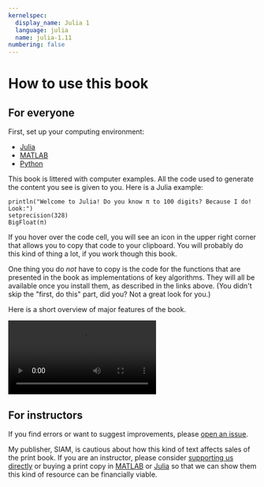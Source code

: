 ```yaml
---
kernelspec:
  display_name: Julia 1
  language: julia
  name: julia-1.11
numbering: false
---
```

# How to use this book

## For everyone

First, set up your computing environment:

- [Julia](#section-setup-julia)
- [MATLAB](#section-setup-matlab)
- [Python](#section-setup-python)

This book is littered with computer examples. All the code used to generate the content you see is given to you. Here is a Julia example:

```{code-cell}
println("Welcome to Julia! Do you know π to 100 digits? Because I do! Look:")
setprecision(328)
BigFloat(π)
```

If you hover over the code cell, you will see an icon in the upper right corner that allows you to copy that code to your clipboard. You will probably do this kind of thing a lot, if you work though this book.

One thing you do *not* have to copy is the code for the functions that are presented in the book as implementations of key algorithms. They will all be available once you install them, as described in the links above. (You didn't skip the "first, do this" part, did you? Not a great look for you.)

Here is a short overview of major features of the book.

![usage video](_static/FNC-usage.mp4)

## For instructors

If you find errors or want to suggest improvements, please [open an issue](https://github.com/fncbook/fnc/issues/new/choose).

My publisher, SIAM, is cautious about how this kind of text affects sales of the print book. If you are an instructor, please consider [supporting us directly](https://buymeacoffee.com/tobydriscoll) or buying a print copy in [MATLAB](https://epubs.siam.org/doi/10.1137/1.9781611975086) or [Julia](https://epubs.siam.org/doi/10.1137/1.9781611977011) so that we can show them this kind of resource can be financially viable.
